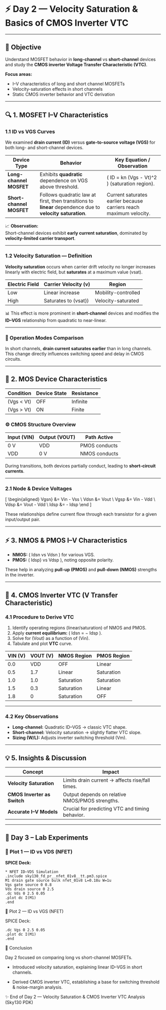 
# ⚡ Day 2 — Velocity Saturation & Basics of CMOS Inverter VTC  

---

## 🎯 Objective
Understand MOSFET behavior in **long-channel** vs **short-channel** devices and study the **CMOS inverter Voltage Transfer Characteristic (VTC)**.  

**Focus areas:**
- I–V characteristics of long and short channel MOSFETs  
- Velocity-saturation effects in short channels  
- Static CMOS inverter behavior and VTC derivation  

---

## 🔍 1. MOSFET I–V Characteristics  

### 1.1 ID vs VGS Curves  

We examined **drain current (ID)** versus **gate-to-source voltage (VGS)** for both long- and short-channel devices.

| Device Type | Behavior | Key Equation / Observation |
|--------------|-----------|----------------------------|
| **Long-channel MOSFET** | Exhibits **quadratic** dependence on VGS above threshold. | \( ID = kn (Vgs - Vt)^2 \) (saturation region). |
| **Short-channel MOSFET** | Follows quadratic law at first, then transitions to **linear** dependence due to **velocity saturation**. | Current saturates earlier because carriers reach maximum velocity. |

📈 **Observation:**  
Short-channel devices exhibit **early current saturation**, dominated by **velocity-limited carrier transport**.

---

### 1.2 Velocity Saturation — Definition  

**Velocity saturation** occurs when carrier drift velocity no longer increases linearly with electric field, but **saturates** at a maximum value \(vsat\).  

| Electric Field | Carrier Velocity (v) | Region |
|----------------|----------------------|--------|
| Low | Linear increase | Mobility-controlled |
| High | Saturates to \(vsat}\) | Velocity-saturated |

📊 This effect is more prominent in **short-channel** devices and modifies the **ID–VGS** relationship from quadratic to near-linear.  

---

### 🧩 Operation Modes Comparison

In short channels, **drain current saturates earlier** than in long channels.  
This change directly influences switching speed and delay in CMOS circuits.  

---

## 🧠 2. MOS Device Characteristics  

| Condition | Device State | Resistance |
|------------|--------------|-------------|
| \(Vgs < Vt\) | OFF | Infinite |
| \(Vgs > Vt) | ON | Finite |

### ⚙️ CMOS Structure Overview  

| Input (VIN) | Output (VOUT) | Path Active |
|--------------|---------------|-------------|
| 0 V | VDD | PMOS conducts |
| VDD | 0 V | NMOS conducts |

During transitions, both devices partially conduct, leading to **short-circuit currents**.

---

### 2.1 Node & Device Voltages  

\[
\begin{aligned}
Vgsn} &= Vin - Vss \\
Vdsn &= Vout \\
Vgsp &= Vin - Vdd \\
Vdsp &= Vout - Vdd \\
Idsp &= - Idsp
\end
\]

These relationships define current flow through each transistor for a given input/output pair.

---

## ⚡ 3. NMOS & PMOS I–V Characteristics  

- **NMOS:** \( Idsn vs Vdsn \) for various VGS.  
- **PMOS:** \( Idsp} vs Vdsp \), noting opposite polarity.  

These help in analyzing **pull-up (PMOS)** and **pull-down (NMOS)** strengths in the inverter.

---

## 🧮 4. CMOS Inverter VTC (V Transfer Characteristic)

### 4.1 Procedure to Derive VTC  

1. Identify operating regions (linear/saturation) of NMOS and PMOS.  
2. Apply **current equilibrium:** \( Idsn = − Idsp \).  
3. Solve for \(Vout\) as a function of \(Vin\).  
4. Tabulate and plot **VTC** curve.

| VIN (V) | VOUT (V) | NMOS Region | PMOS Region |
|----------|-----------|-------------|-------------|
| 0.0 | VDD | OFF | Linear |
| 0.5 | 1.7 | Linear | Saturation |
| 1.0 | 1.0 | Saturation | Saturation |
| 1.5 | 0.3 | Saturation | Linear |
| 1.8 | 0 | Saturation | OFF |

---

### 4.2 Key Observations  

- **Long-channel:** Quadratic ID–VGS → classic VTC shape.  
- **Short-channel:** Velocity saturation → slightly flatter VTC slope.  
- **Sizing (W/L):** Adjusts inverter switching threshold \(Vm\).  

---

## 💡 5. Insights & Discussion  

| Concept | Impact |
|----------|--------|
| **Velocity Saturation** | Limits drain current → affects rise/fall times. |
| **CMOS Inverter as Switch** | Output depends on relative NMOS/PMOS strengths. |
| **Accurate I–V Models** | Crucial for predicting VTC and timing behavior. |

---

## 🧪 Day 3 – Lab Experiments  

### 🔹 Plot 1 — ID vs VDS (NFET)

**SPICE Deck:**  
```spice
* NFET ID–VDS Simulation
.include sky130_fd_pr__nfet_01v8__tt.pm3.spice
M1 drain gate source bulk nfet_01v8 L=0.18u W=1u
Vgs gate source 0 0.8
Vds drain source 0 2.5
.dc Vds 0 2.5 0.05
.plot dc I(M1)
.end
```
🔹 Plot 2 — ID vs VGS (NFET)

SPICE Deck:
```
.dc Vgs 0 2.5 0.05
.plot dc I(M1)
.end
```
🧩 Conclusion

Day 2 focused on comparing long vs short-channel MOSFETs.

- Introduced velocity saturation, explaining linear ID–VGS in short channels.

- Derived CMOS inverter VTC, establishing a base for switching threshold & noise-margin analysis.

✨ End of Day 2 — Velocity Saturation & CMOS Inverter VTC Analysis (Sky130 PDK)
